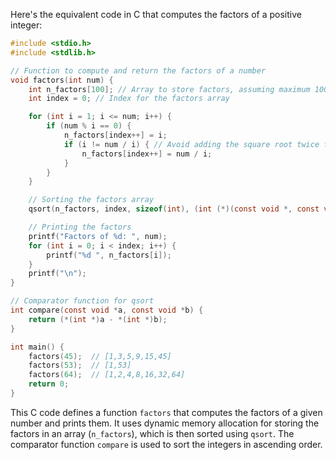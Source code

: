  Here's the equivalent code in C that computes the factors of a positive integer:

```c
#include <stdio.h>
#include <stdlib.h>

// Function to compute and return the factors of a number
void factors(int num) {
    int n_factors[100]; // Array to store factors, assuming maximum 100 factors
    int index = 0; // Index for the factors array

    for (int i = 1; i <= num; i++) {
        if (num % i == 0) {
            n_factors[index++] = i;
            if (i != num / i) { // Avoid adding the square root twice for perfect squares
                n_factors[index++] = num / i;
            }
        }
    }

    // Sorting the factors array
    qsort(n_factors, index, sizeof(int), (int (*)(const void *, const void *))compare);

    // Printing the factors
    printf("Factors of %d: ", num);
    for (int i = 0; i < index; i++) {
        printf("%d ", n_factors[i]);
    }
    printf("\n");
}

// Comparator function for qsort
int compare(const void *a, const void *b) {
    return (*(int *)a - *(int *)b);
}

int main() {
    factors(45);  // [1,3,5,9,15,45]
    factors(53);  // [1,53]
    factors(64);  // [1,2,4,8,16,32,64]
    return 0;
}
```

This C code defines a function `factors` that computes the factors of a given number and prints them. It uses dynamic memory allocation for storing the factors in an array (`n_factors`), which is then sorted using `qsort`. The comparator function `compare` is used to sort the integers in ascending order.
